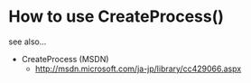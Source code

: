 How to use CreateProcess()
==========================

see also...

* CreateProcess (MSDN)
  * http://msdn.microsoft.com/ja-jp/library/cc429066.aspx

